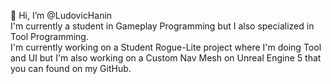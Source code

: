👋 Hi, I’m @LudovicHanin                                                                                                                                                 
I'm currently a student in Gameplay Programming but I also specialized in Tool Programming.                                                                               
I'm currently working on a Student Rogue-Lite project where I'm doing Tool and UI but I'm also working on a Custom Nav Mesh on Unreal Engine 5 that
you can found on my GitHub.


<!---
LudovicHanin/LudovicHanin is a ✨ special ✨ repository because its `README.md` (this file) appears on your GitHub profile.
You can click the Preview link to take a look at your changes.
--->
